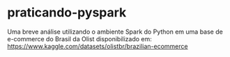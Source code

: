 # praticando-pyspark
Uma breve análise utilizando o ambiente Spark do Python em uma base de e-commerce do Brasil da Olist disponibilizado em: https://www.kaggle.com/datasets/olistbr/brazilian-ecommerce  
